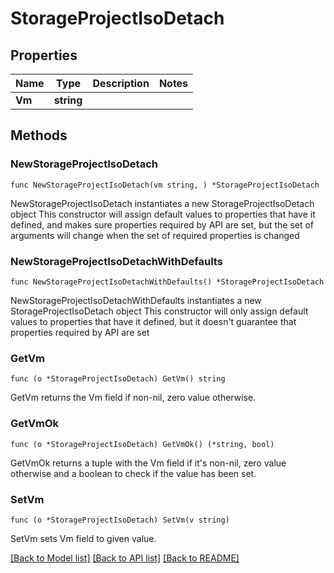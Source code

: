 # StorageProjectIsoDetach

## Properties

Name | Type | Description | Notes
------------ | ------------- | ------------- | -------------
**Vm** | **string** |  | 

## Methods

### NewStorageProjectIsoDetach

`func NewStorageProjectIsoDetach(vm string, ) *StorageProjectIsoDetach`

NewStorageProjectIsoDetach instantiates a new StorageProjectIsoDetach object
This constructor will assign default values to properties that have it defined,
and makes sure properties required by API are set, but the set of arguments
will change when the set of required properties is changed

### NewStorageProjectIsoDetachWithDefaults

`func NewStorageProjectIsoDetachWithDefaults() *StorageProjectIsoDetach`

NewStorageProjectIsoDetachWithDefaults instantiates a new StorageProjectIsoDetach object
This constructor will only assign default values to properties that have it defined,
but it doesn't guarantee that properties required by API are set

### GetVm

`func (o *StorageProjectIsoDetach) GetVm() string`

GetVm returns the Vm field if non-nil, zero value otherwise.

### GetVmOk

`func (o *StorageProjectIsoDetach) GetVmOk() (*string, bool)`

GetVmOk returns a tuple with the Vm field if it's non-nil, zero value otherwise
and a boolean to check if the value has been set.

### SetVm

`func (o *StorageProjectIsoDetach) SetVm(v string)`

SetVm sets Vm field to given value.



[[Back to Model list]](../README.md#documentation-for-models) [[Back to API list]](../README.md#documentation-for-api-endpoints) [[Back to README]](../README.md)


